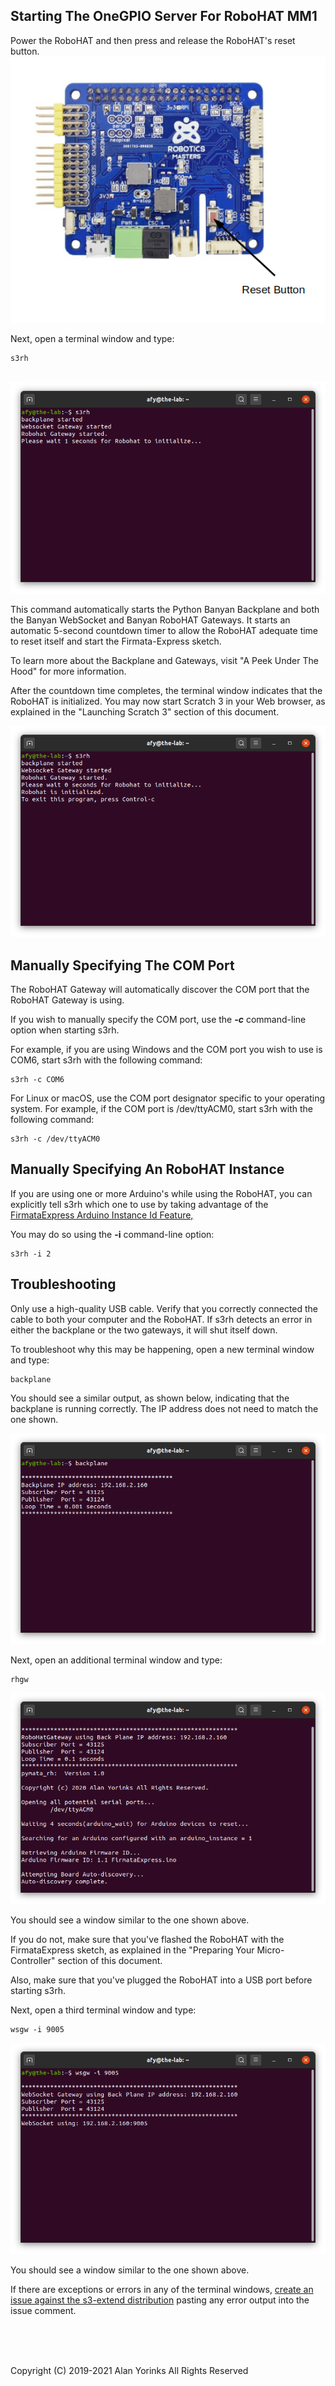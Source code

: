 ## Starting The OneGPIO Server For RoboHAT MM1

Power the  RoboHAT and then press and release the RoboHAT's reset button.
<img src="../images/rh_reset.png" >

Next, open a terminal window and type:

```
s3rh
```

<br>
<img src="../images/srh-1.png" >

This command automatically starts the Python Banyan Backplane and both
the Banyan WebSocket and Banyan RoboHAT Gateways. It starts an automatic 5-second
countdown timer to allow the RoboHAT adequate time to reset itself and start the 
Firmata-Express sketch.

To learn more about the Backplane and Gateways, visit "A Peek Under The Hood"
 for more information.


After the countdown time completes, the terminal window indicates that the RoboHAT
is initialized. You may now start Scratch 3 in your Web browser, as explained in the
"Launching Scratch 3" section of this document.

<img src="../images/srh-2.png" > 


## Manually Specifying The COM Port

The RoboHAT Gateway will automatically discover the COM port that the RoboHAT Gateway
is using. 

If you wish to manually specify the COM port, use the **_-c_** command-line option
when starting s3rh.

For example, if you are using Windows and the COM port you wish to use is COM6,
start s3rh with the following command:

```
s3rh -c COM6
```

For Linux or macOS, use the COM port designator specific to your operating system. 
For example, if the COM port is /dev/ttyACM0, start s3rh with the following command:

```
s3rh -c /dev/ttyACM0
```

## Manually Specifying An RoboHAT Instance

If you are using one or more Arduino's while using the RoboHAT, you can explicitly
tell s3rh which one to use by taking advantage of the 
[FirmataExpress Arduino Instance Id Feature,](https://mryslab.github.io/pymata_rh/firmata_express/)

You may do so using the **-i** command-line option:

```
s3rh -i 2
```

## Troubleshooting

Only use a high-quality USB cable. Verify that you correctly connected the cable to both your computer and the RoboHAT. 
If s3rh detects an error in either the backplane or the two gateways, it will shut itself down. 

To troubleshoot why this may be happening, open a new terminal window and type:

```
backplane
```
You should see a similar output, as shown below, indicating that the
backplane is running correctly. The IP address does not need to match
the one shown.

<img src="../images/rhbackplane.png" >

Next, open an additional terminal window and type:

```
rhgw
```

<img src="../images/rhgw_success.png" >

You should see a window similar to the one shown above.

If you do not, make sure that you've flashed the RoboHAT with the
FirmataExpress sketch, as explained in the "Preparing Your
Micro-Controller" section of this document.

Also, make sure that you've plugged the RoboHAT into a USB port before
starting s3rh.

Next, open a third terminal window and type:

```
wsgw -i 9005
```

<img src="../images/wsgwrh_success.png" >

You should see a window similar to the one shown above.

If there are exceptions or errors in any of the terminal windows,
[create an issue against the s3-extend distribution](https://github.com/MrYsLab/s3-extend/issues)
pasting any error output into the issue comment.



<br> <br> <br>


Copyright (C) 2019-2021 Alan Yorinks All Rights Reserved
